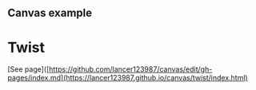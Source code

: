 ## Canvas example

# Twist 
[See page]([https://github.com/lancer123987/canvas/edit/gh-pages/index.md](https://lancer123987.github.io/canvas/twist/index.html)
